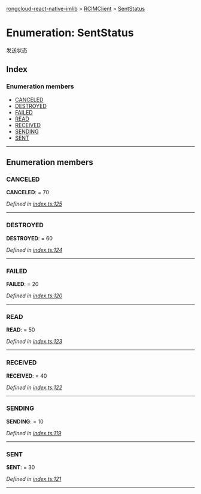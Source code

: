 [rongcloud-react-native-imlib](../README.md) > [RCIMClient](../modules/rcimclient.md) > [SentStatus](../enums/rcimclient.sentstatus.md)

# Enumeration: SentStatus

发送状态

## Index

### Enumeration members

* [CANCELED](rcimclient.sentstatus.md#canceled)
* [DESTROYED](rcimclient.sentstatus.md#destroyed)
* [FAILED](rcimclient.sentstatus.md#failed)
* [READ](rcimclient.sentstatus.md#read)
* [RECEIVED](rcimclient.sentstatus.md#received)
* [SENDING](rcimclient.sentstatus.md#sending)
* [SENT](rcimclient.sentstatus.md#sent)

---

## Enumeration members

<a id="canceled"></a>

###  CANCELED

**CANCELED**:  = 70

*Defined in [index.ts:125](https://github.com/rongcloud/rongcloud-react-native-imlib/blob/c4be651/src/index.ts#L125)*

___
<a id="destroyed"></a>

###  DESTROYED

**DESTROYED**:  = 60

*Defined in [index.ts:124](https://github.com/rongcloud/rongcloud-react-native-imlib/blob/c4be651/src/index.ts#L124)*

___
<a id="failed"></a>

###  FAILED

**FAILED**:  = 20

*Defined in [index.ts:120](https://github.com/rongcloud/rongcloud-react-native-imlib/blob/c4be651/src/index.ts#L120)*

___
<a id="read"></a>

###  READ

**READ**:  = 50

*Defined in [index.ts:123](https://github.com/rongcloud/rongcloud-react-native-imlib/blob/c4be651/src/index.ts#L123)*

___
<a id="received"></a>

###  RECEIVED

**RECEIVED**:  = 40

*Defined in [index.ts:122](https://github.com/rongcloud/rongcloud-react-native-imlib/blob/c4be651/src/index.ts#L122)*

___
<a id="sending"></a>

###  SENDING

**SENDING**:  = 10

*Defined in [index.ts:119](https://github.com/rongcloud/rongcloud-react-native-imlib/blob/c4be651/src/index.ts#L119)*

___
<a id="sent"></a>

###  SENT

**SENT**:  = 30

*Defined in [index.ts:121](https://github.com/rongcloud/rongcloud-react-native-imlib/blob/c4be651/src/index.ts#L121)*

___

